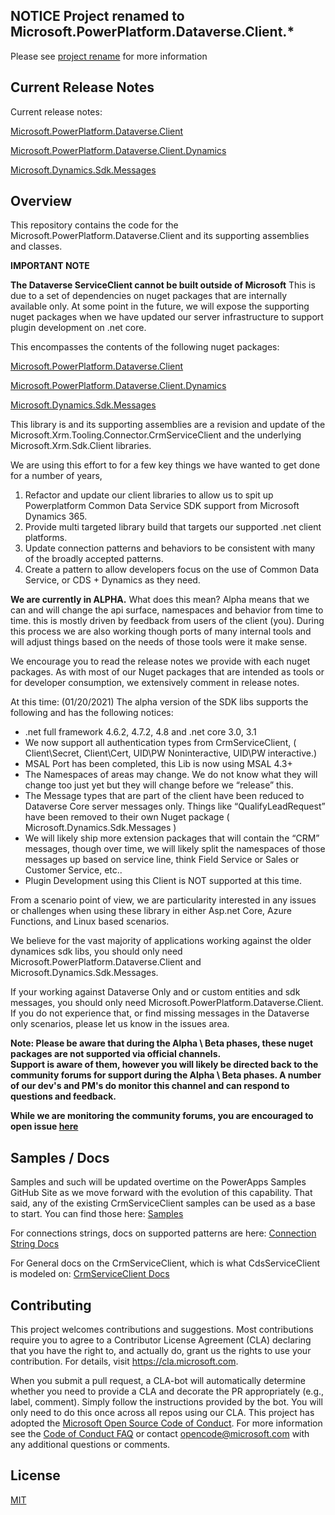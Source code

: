 ## NOTICE **Project renamed to Microsoft.PowerPlatform.Dataverse.Client.***
Please see [project rename](https://github.com/microsoft/PowerPlatform-DataverseServiceClient/discussions/103) for more information


## Current Release Notes
Current release notes:

[Microsoft.PowerPlatform.Dataverse.Client](src/nuspecs/Microsoft.PowerPlatform.Dataverse.Client.ReleaseNotes.txt)

[Microsoft.PowerPlatform.Dataverse.Client.Dynamics](src/nuspecs/Microsoft.PowerPlatform.Dataverse.Client.Dynamics.ReleaseNotes.txt)

[Microsoft.Dynamics.Sdk.Messages](src/nuspecs/Microsoft.Dynamics.Sdk.Messages.ReleaseNotes.txt)

## Overview
This repository contains the code for the Microsoft.PowerPlatform.Dataverse.Client and its supporting assemblies and classes. 

**IMPORTANT NOTE**

**The Dataverse ServiceClient cannot be built outside of Microsoft** 
This is due to a set of dependencies on nuget packages that are internally available only.  At some point in the future, we will expose the supporting nuget packages when we have updated our server infrastructure to support plugin development on .net core.

This encompasses the contents of the following nuget packages:

[Microsoft.PowerPlatform.Dataverse.Client](https://www.nuget.org/packages/Microsoft.PowerPlatform.Dataverse.Client)

[Microsoft.PowerPlatform.Dataverse.Client.Dynamics](https://www.nuget.org/packages/Microsoft.PowerPlatform.Dataverse.Client.Dynamics)

[Microsoft.Dynamics.Sdk.Messages](https://www.nuget.org/packages/Microsoft.Dynamics.Sdk.Messages)


This library is and its supporting assemblies are a revision and update of the Microsoft.Xrm.Tooling.Connector.CrmServiceClient and the underlying Microsoft.Xrm.Sdk.Client libraries. 

We are using this effort to for a few key things we have wanted to get done for a number of years, 
1. Refactor and update our client libraries to allow us to spit up Powerplatform Common Data Service SDK support from Microsoft Dynamics 365.
2. Provide multi targeted library build that targets our supported .net client platforms.
3. Update connection patterns and behaviors to be consistent with many of the broadly accepted patterns.
4. Create a pattern to allow developers focus on the use of Common Data Service, or CDS + Dynamics as they need. 

<b>We are currently in ALPHA.</b> 
What does this mean? 
Alpha means that we can and will change the api surface, namespaces and behavior from time to time. this is mostly driven by feedback from users of the client (you).   During this process we are also working though ports of many internal tools and will adjust  things based on the needs of those tools were it make sense. 

We encourage you to read the release notes we provide with each nuget packages. As with most of our Nuget packages that are intended as tools or for developer consumption, we extensively comment in release notes. 

At this time: (01/20/2021)
The alpha version of the SDK libs supports the following and has the following notices: 

* .net full framework 4.6.2, 4.7.2, 4.8 and .net core 3.0, 3.1 
* We now support all authentication types from CrmServiceClient, ( Client\Secret, Client\Cert, UID\PW Noninteractive, UID\PW interactive.)
* MSAL Port has been completed,  this Lib is now using MSAL 4.3+
* The Namespaces of areas may change.  We do not know what they will change too just yet but they will change before we “release” this.
* The Message types that are part of the client have been reduced to Dataverse Core server messages only.  Things like “QualifyLeadRequest” have been removed to their own Nuget package ( Microsoft.Dynamics.Sdk.Messages ) 
* We will likely ship more extension packages that will contain the “CRM” messages,  though over time, we will likely split the namespaces of those messages up based on service line,  think Field Service or Sales or Customer Service, etc..
* Plugin Development using this Client is NOT supported at this time. 

From a scenario point of view,  we are particularity interested in any issues or challenges when using these library in either Asp.net Core, Azure Functions, and Linux based scenarios. 
 
We believe for the vast majority of applications working against the older dynamices sdk libs, you should only need Microsoft.PowerPlatform.Dataverse.Client and Microsoft.Dynamics.Sdk.Messages.

If your working against Dataverse Only and or custom entities and sdk messages, you should only need Microsoft.PowerPlatform.Dataverse.Client.  If you do not experience that, or find missing messages in the Dataverse only scenarios, please let us know in the issues area. 

 
<b>Note: Please be aware that during the Alpha \ Beta phases, these nuget packages are not supported via official channels.  
Support is aware of them, however you will likely be directed back to the community forums for support during the Alpha \ Beta phases.  A number of our dev's and PM's do monitor this channel and can respond to questions and feedback. 

While we are monitoring the community forums,  you are encouraged to open issue [here](https://github.com/microsoft/PowerPlatform-CdsServiceClient/issues) 
</b>

## Samples / Docs
Samples and such will be updated overtime on the PowerApps Samples GitHub Site as we move forward with the evolution of this capability. That said, any of the existing CrmServiceClient samples can be used as a base to start. You can find those here: [Samples](https://github.com/microsoft/PowerApps-Samples/tree/master/cds/orgsvc/C%23)

For connections strings, docs on supported patterns are here: [Connection String Docs](https://docs.microsoft.com/en-us/powerapps/developer/common-data-service/xrm-tooling/use-connection-strings-xrm-tooling-connect)

For General docs on the CrmServiceClient, which is what CdsServiceClient is modeled on: [CrmServiceClient Docs](https://docs.microsoft.com/en-us/powerapps/developer/common-data-service/xrm-tooling/build-windows-client-applications-xrm-tools)

## Contributing
This project welcomes contributions and suggestions.  Most contributions require you to agree to a Contributor License Agreement (CLA) declaring that you have the right to, and actually do, grant us the rights to use your contribution. For details, visit https://cla.microsoft.com.

When you submit a pull request, a CLA-bot will automatically determine whether you need to provide
a CLA and decorate the PR appropriately (e.g., label, comment). Simply follow the instructions
provided by the bot. You will only need to do this once across all repos using our CLA.
This project has adopted the [Microsoft Open Source Code of Conduct](https://opensource.microsoft.com/codeofconduct/).
For more information see the [Code of Conduct FAQ](https://opensource.microsoft.com/codeofconduct/faq/) or
contact [opencode@microsoft.com](mailto:opencode@microsoft.com) with any additional questions or comments.


## License

[MIT](LICENSE)
